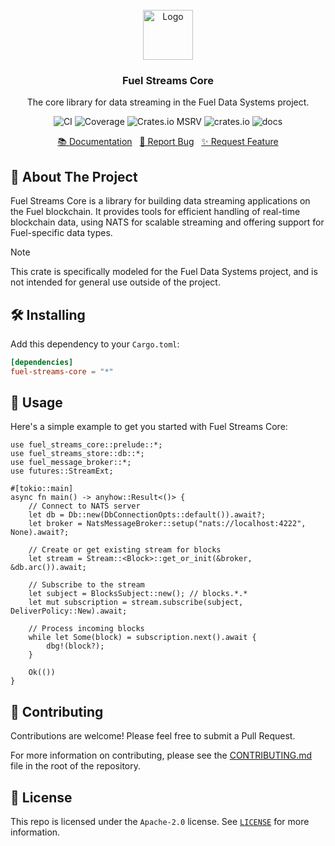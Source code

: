 <br/>
<div align="center">
    <a href="https://github.com/fuellabs/data-systems">
        <img src="https://fuellabs.notion.site/image/https%3A%2F%2Fprod-files-secure.s3.us-west-2.amazonaws.com%2F9ff3607d-8974-46e8-8373-e2c96344d6ff%2F81a0a0d9-f3c7-4ccb-8af5-40ca8a4140f9%2FFUEL_Symbol_Circle_Green_RGB.png?table=block&id=cb8fc88a-4fc3-4f28-a974-9c318a65a2c6&spaceId=9ff3607d-8974-46e8-8373-e2c96344d6ff&width=2000&userId=&cache=v2" alt="Logo" width="80" height="80">
    </a>
    <h3 align="center">Fuel Streams Core</h3>
    <p align="center">
        The core library for data streaming in the Fuel Data Systems project.
    </p>
    <p align="center">
        <a href="https://github.com/FuelLabs/data-systems/actions/workflows/ci.yaml" style="text-decoration: none;">
            <img src="https://github.com/FuelLabs/data-systems/actions/workflows/ci.yaml/badge.svg?branch=main" alt="CI">
        </a>
        <a href="https://codecov.io/gh/FuelLabs/data-systems" style="text-decoration: none;">
            <img src="https://codecov.io/gh/FuelLabs/data-systems/graph/badge.svg?token=1zna00scwj" alt="Coverage">
        </a>
        <a href="https://crates.io/crates/fuel-streams-core" style="text-decoration: none;">
            <img alt="Crates.io MSRV" src="https://img.shields.io/crates/msrv/fuel-streams-core">
        </a>
        <a href="https://crates.io/crates/fuel-streams-core" style="text-decoration: none;">
            <img src="https://img.shields.io/crates/v/fuel-streams-core?label=latest" alt="crates.io">
        </a>
        <a href="https://docs.rs/fuel-streams-core/" style="text-decoration: none;">
            <img src="https://docs.rs/fuel-streams-core/badge.svg" alt="docs">
        </a>
    </p>
    <p align="center">
        <a href="https://docs.rs/fuel-streams-core">📚 Documentation</a>
        <span>&nbsp;</span>
        <a href="https://github.com/fuellabs/data-systems/issues/new?labels=bug&template=bug-report---.md">🐛 Report Bug</a>
        <span>&nbsp;</span>
        <a href="https://github.com/fuellabs/data-systems/issues/new?labels=enhancement&template=feature-request---.md">✨ Request Feature</a>
    </p>
</div>

## 📝 About The Project

Fuel Streams Core is a library for building data streaming applications on the Fuel blockchain. It provides tools for efficient handling of real-time blockchain data, using NATS for scalable streaming and offering support for Fuel-specific data types.

> [!NOTE]
> This crate is specifically modeled for the Fuel Data Systems project, and is not intended for general use outside of the project.

## 🛠️ Installing

Add this dependency to your `Cargo.toml`:

```toml
[dependencies]
fuel-streams-core = "*"
```

## 🚀 Usage

Here's a simple example to get you started with Fuel Streams Core:

```rust,no_run
use fuel_streams_core::prelude::*;
use fuel_streams_store::db::*;
use fuel_message_broker::*;
use futures::StreamExt;

#[tokio::main]
async fn main() -> anyhow::Result<()> {
    // Connect to NATS server
    let db = Db::new(DbConnectionOpts::default()).await?;
    let broker = NatsMessageBroker::setup("nats://localhost:4222", None).await?;

    // Create or get existing stream for blocks
    let stream = Stream::<Block>::get_or_init(&broker, &db.arc()).await;

    // Subscribe to the stream
    let subject = BlocksSubject::new(); // blocks.*.*
    let mut subscription = stream.subscribe(subject, DeliverPolicy::New).await;

    // Process incoming blocks
    while let Some(block) = subscription.next().await {
        dbg!(block?);
    }

    Ok(())
}
```

## 🤝 Contributing

Contributions are welcome! Please feel free to submit a Pull Request.

For more information on contributing, please see the [CONTRIBUTING.md](../../CONTRIBUTING.md) file in the root of the repository.

## 📜 License

This repo is licensed under the `Apache-2.0` license. See [`LICENSE`](../../LICENSE) for more information.

